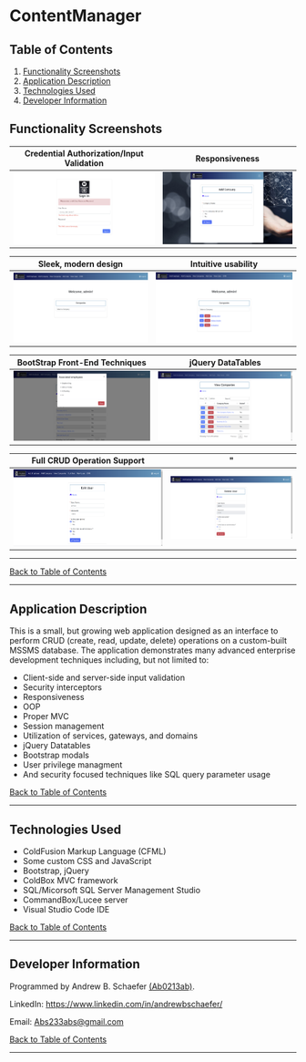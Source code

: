 # ContentManager

## Table of Contents
1. [Functionality Screenshots](#functionality-screenshots)
2. [Application Description](#application-description)
3. [Technologies Used](#technologies-used)
4. [Developer Information](#developer-information) 

## Functionality Screenshots

Credential Authorization/Input Validation   |  Responsiveness           
:-------------------------:|:-------------------------:
![ScreenShot](includes/images/functionalityScreenShots/ssLoginE.png)  |  ![ScreenShot](includes/images/functionalityScreenShots/ssResponsive.png)

Sleek, modern design       |  Intuitive usability             
:-------------------------:|:-------------------------:
![ScreenShot](includes/images/functionalityScreenShots/ssHome1.png)  |  ![ScreenShot](includes/images/functionalityScreenShots/ssHome2.png)

BootStrap Front-End Techniques   |  jQuery DataTables           
:-------------------------:|:-------------------------:
![ScreenShot](includes/images/functionalityScreenShots/ssModal.png)  |  ![ScreenShot](includes/images/functionalityScreenShots/ssViewCo.png)

Full CRUD Operation Support   |  "           
:-------------------------:|:-------------------------:
![ScreenShot](includes/images/functionalityScreenShots/ssEditUser.png)  |  ![ScreenShot](includes/images/functionalityScreenShots/ssDelUser.png)

<hr>

[Back to Table of Contents](#table-of-contents)

<hr>

## Application Description

This is a small, but growing web application designed as an interface to perform CRUD 
(create, read, update, delete) operations on a custom-built MSSMS database. The application demonstrates many advanced
enterprise development techniques including, but not limited to: 
<ul>
	<li>Client-side and server-side input validation</li> 
	<li>Security interceptors</li>
	<li>Responsiveness</li>
	<li>OOP</li> 
	<li>Proper MVC</li>
	<li>Session management</li> 
	<li>Utilization of services, gateways, and domains</li> 
	<li>jQuery Datatables</li>
	<li>Bootstrap modals</li> 
	<li>User privilege managment</li> 
	<li>And security focused techniques like SQL query parameter usage</li> 
</ul>

[Back to Table of Contents](#table-of-contents)

<hr>

## Technologies Used
- ColdFusion Markup Language (CFML)
- Some custom CSS and JavaScript
- Bootstrap, jQuery
- ColdBox MVC framework
- SQL/Micorsoft SQL Server Management Studio
- CommandBox/Lucee server
- Visual Studio Code IDE

[Back to Table of Contents](#table-of-contents)

<hr>

## Developer Information
Programmed by Andrew B. Schaefer [(Ab0213ab)](https://github.com/Ab0213ab).

LinkedIn: https://www.linkedin.com/in/andrewbschaefer/

Email: Abs233abs@gmail.com 

[Back to Table of Contents](#table-of-contents)

<hr>
